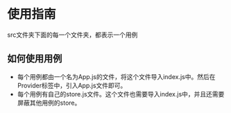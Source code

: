 # 使用指南

src文件夹下面的每一个文件夹，都表示一个用例

## 如何使用用例

- 每个用例都由一个名为App.js的文件，将这个文件导入index.js中。然后在Provider标签中，引入App.js文件即可。
- 每个用例有自己的store.js文件。这个文件也需要导入index.js中，并且还需要屏蔽其他用例的store。